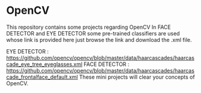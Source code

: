 # OpenCV
This repository contains some projects regarding OpenCV
In FACE DETECTOR and EYE DETECTOR some pre-trained classifiers are used whose link is provided here just browse the link and download the .xml file.

EYE DETECTOR : 
https://github.com/opencv/opencv/blob/master/data/haarcascades/haarcascade_eye_tree_eyeglasses.xml
FACE DETECTOR :
https://github.com/opencv/opencv/blob/master/data/haarcascades/haarcascade_frontalface_default.xml
These mini projects will clear your concepts of OpenCV.
